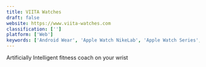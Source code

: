 ```yaml
---
title: VIITA Watches
draft: false 
website: https://www.viita-watches.com
classification: ['']
platform: ['Web']
keywords: ['Android Wear', 'Apple Watch NikeLab', 'Apple Watch Series', 'Apple Watch Series 3', 'Chronos', 'FlickType', 'Garmin Forerunner 935', 'Kairos Watches', 'Lunar', 'Moto 360', 'Nomad - Mist Watch', 'Outcast for Apple Watch', 'PowerWatch X', 'Spy Watch', 'Tic Watch Pro']
---
```

Artificially Intelligent fitness coach on your wrist
